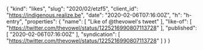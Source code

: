 {
  "kind": "likes",
  "slug": "2020/02/etzf5",
  "client_id": "https://indigenous.realize.be",
  "date": "2020-02-06T07:16:00Z",
  "h": "h-entry",
  "properties": {
    "name": [
      "Like of @thevowel's tweet"
    ],
    "like-of": [
      "https://twitter.com/thevowel/status/1225216990807113728"
    ],
    "published": [
      "2020-02-06T07:16:00Z"
    ],
    "syndication": [
      "https://twitter.com/thevowel/status/1225216990807113728"
    ]
  }
}
